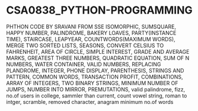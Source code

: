 # CSA0838_PYTHON-PROGRAMMING
PHTHON CODE BY SRAVANI FROM SSE
ISOMORPHIC,
SUMSQUARE,
HAPPY NUMBER,
PALINDROME,
BAKERY LOAVES,
PARTY(INSTANCE TIME),
STAIRCASE,
LEAPYEAR,
COUNTWORDS(MAXIMUM WORDS),
MERGE TWO SORTED LISTS,
SEASONS,
CONVERT CELSIUS TO FAHRENHEIT,
AREA OF CIRCLE,
SIMPLE INTEREST,
GRADE AND AVERAGE MARKS, 
GREATEST THREE NUMBERS,
QUADRATIC EQUATION,
SUM OF N NUMBERS,
WATER CONTAINER,
VALID NUMBERS,
REPLACING PLANDROME,
INTEGER,
PHONE DISPLAY,
PARENTHESIS,
STRINGS AND PATTERN,
COMMON WORDS,
TRANSACTION PROFIT,
COMBINATIONS,
ARRAY OF INTEGERS,
TWO BINARY STRINGS,
MINIMUM NUMBER OF JUMPS,
NUMBER INTO MIRROR,
PREMUTATIONS,
valid palindrome,
fizz,
no.of users in college,
sammler than current,
count vowel string,
roman to intger,
scramble,
removed character,
anagram
minimum no.of words
